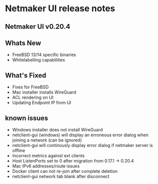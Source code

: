 # Netmaker UI release notes

## Netmaker UI v0.20.4

## Whats New
- FreeBSD 13/14 specific binaries
- Whitelabelling capabilities

## What's Fixed
- Fixes for FreeBSD
- Mac installer installs WireGuard
- ACL rendering on UI
- Updating Endpoint IP from UI
     
## known issues
- Windows installer does not install WireGuard
- netclient-gui (windows) will display an erroneous error dialog when joining a network (can be ignored)
- netclient-gui will continously display error dialog if netmaker server is offline
- Incorrect metrics against ext clients
- Host ListenPorts set to 0 after migration from 0.17.1 -> 0.20.4
- Mac IPv6 addresses/route issues
- Docker client can not re-join after complete deletion
- netclient-gui network tab blank after disconnect
